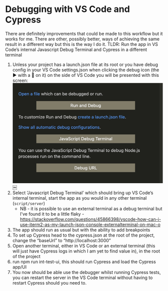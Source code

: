 # Debugging with VS Code and Cypress

There are definitely improvements that could be made to this workflow but it works for me. There are other, possibly better, ways of achieving the same result in a different way but this is the way I do it.
TLDR: Run the app in VS Code’s internal Javascript Debug Terminal and Cypress in a different terminal

1. Unless your project has a launch.json file at its root or you have debug config in your VS Code settings.json when clicking the debug icon (the ▶️ with a 🐞 on it) on the side of VS Code you will be presented with this screen:  
   ![VS Code's default debug menu with 3 options: 'Run and Debug', 'Javascript Debug Terminal' and 'Debug URL' ](./img//vscode_debug_menu.jpg)￼
2. Select ‘Javascript Debug Terminal’ which should bring up VS Code’s internal terminal, start the app as you would in any other terminal (`script/server`)
   - NB - it is possible to use an external terminal as a debug terminal but I’ve found it to be a little flaky - https://stackoverflow.com/questions/45866398/vscode-how-can-i-use-iterm2-as-my-launch-json-console-externalterminal-on-mac-o
3. The app should run as usual but with the ability to add breakpoints
4. To set up Cypress head to the cypress.json at the root of the project, change the “baseUrl” to “http://localhost:3000”
5. Open another terminal, either in VS Code or an external terminal (this will just have Cypress logs in which I am yet to find value in), in the root of the project
6. run npm run int-test-ui, this should run Cypress and load the Cypress app/UI
7. You now should be able use the debugger whilst running Cypress tests, you can restart the server in the VS Code terminal without having to restart Cypress should you need to.
